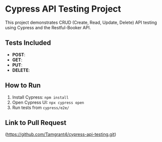 # Cypress API Testing Project

This project demonstrates CRUD (Create, Read, Update, Delete) API testing using Cypress and the Restful-Booker API.

## Tests Included
- **POST**: 
- **GET**: 
- **PUT**: 
- **DELETE**:

## How to Run
1. Install Cypress: `npm install`
2. Open Cypress UI: `npx cypress open`
3. Run tests from `cypress/e2e/`

## Link to Pull Request
(https://github.com/Tamgrant4/cypress-api-testing.git)
